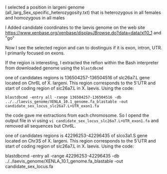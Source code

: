 I selected a position in largeni genome (all_larg_Sex_specific_heterozygosity.txt) that is heterozygous in all females and homozygous in all males

I Added candidate coordinates to the laevis genome on the web site https://www.xenbase.org/xenbase/displayJBrowse.do?data=data/xl10_1 and "go"

Now I see the selected region and can to dostinguis if it is exon, intron, UTR. I primarily focused on exons.

If the region is interesting, I extracted the refion within the Bash interpreter from downloaded genome using the `blastdbcmd` 

one of candidates regions is 136504257-136504516 of slc26a7.L gene located on Chr6L of X. largeni. This region corresponds to the 5'UTR and start of coding region of slc26a7.L in X. laevis. Using the code:

```
blastdbcmd -entry all -range 136504257-136504516 -db ../../laevis_genome/XENLA_10.1_genome.fa_blastable -out candidate_sex_locus_slc26a7.L+UTR_exon1.fa
```

the code gave me extractions from each chromosome. So I opend the output file in vi using `vi candidate_sex_locus_slc26a7.L+UTR_exon1.fa` and removed all sequences but Chr6L. 



one of candidates regions is 42296253-42296435 of slco3a1.S gene located on Chr3S of X. largeni. This region corresponds to the 5'UTR and start of coding region of slc26a7.L in X. laevis. Using the code:


blastdbcmd -entry all -range 42296253-42296435 -db ../../laevis_genome/XENLA_10.1_genome.fa_blastable -out candidate_sex_locus.fa
